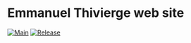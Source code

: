 # Emmanuel Thivierge web site

[![Main](https://github.com/monamimani-sites/emmanuelthivierge/actions/workflows/main.yml/badge.svg?branch=main)](https://github.com/monamimani-sites/emmanuelthivierge/actions/workflows/main.yml)
[![Release](https://github.com/monamimani-sites/emmanuelthivierge/actions/workflows/main.yml/badge.svg?branch=release)](https://github.com/monamimani-sites/emmanuelthivierge/actions/workflows/main.yml)